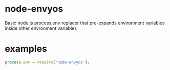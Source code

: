 ﻿# node-envyos

Basic node.js process.env replacer that pre-expands environment variables inside other envronment variables

# examples

```javascript
process.env = require('node-envyos');
